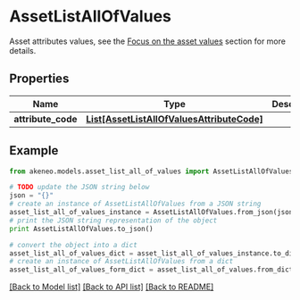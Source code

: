 # AssetListAllOfValues

Asset attributes values, see the <a href='/concepts/asset-manager.html#focus-on-the-asset-values'>Focus on the asset values</a> section for more details.

## Properties
Name | Type | Description | Notes
------------ | ------------- | ------------- | -------------
**attribute_code** | [**List[AssetListAllOfValuesAttributeCode]**](AssetListAllOfValuesAttributeCode.md) |  | [optional] 

## Example

```python
from akeneo.models.asset_list_all_of_values import AssetListAllOfValues

# TODO update the JSON string below
json = "{}"
# create an instance of AssetListAllOfValues from a JSON string
asset_list_all_of_values_instance = AssetListAllOfValues.from_json(json)
# print the JSON string representation of the object
print AssetListAllOfValues.to_json()

# convert the object into a dict
asset_list_all_of_values_dict = asset_list_all_of_values_instance.to_dict()
# create an instance of AssetListAllOfValues from a dict
asset_list_all_of_values_form_dict = asset_list_all_of_values.from_dict(asset_list_all_of_values_dict)
```
[[Back to Model list]](../README.md#documentation-for-models) [[Back to API list]](../README.md#documentation-for-api-endpoints) [[Back to README]](../README.md)


